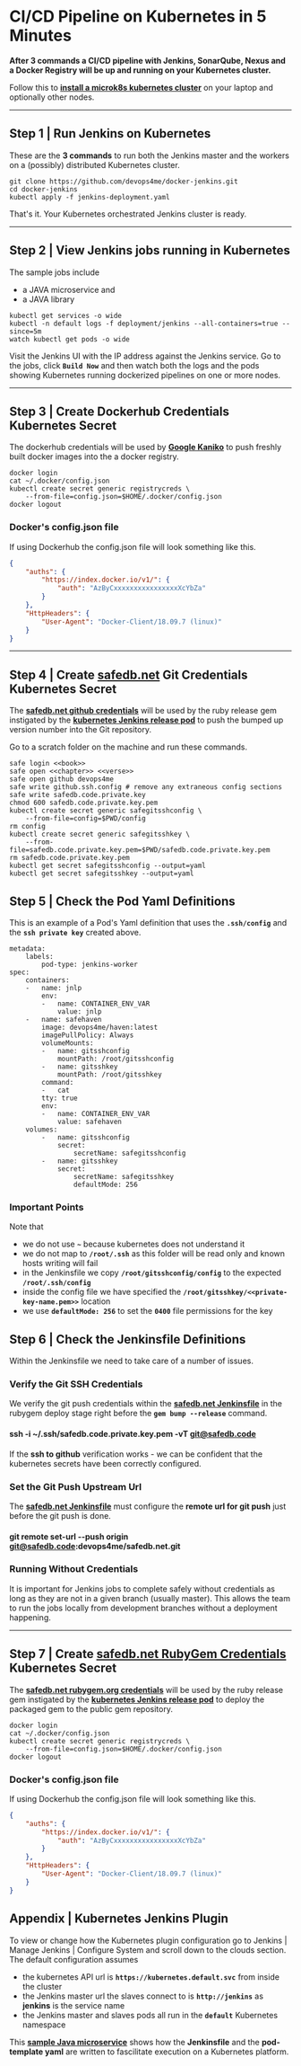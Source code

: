 
# CI/CD Pipeline on Kubernetes in 5 Minutes

**After 3 commands a CI/CD pipeline with Jenkins, SonarQube, Nexus and a Docker Registry will be up and running on your Kubernetes cluster.**

Follow this to **[install a microk8s kubernetes cluster](https://www.devopswiki.co.uk/kubernetes/microk8s-install)** on your laptop and optionally other nodes.


---


## Step 1 | Run Jenkins on Kubernetes

These are the **3 commands** to run both the Jenkins master and the workers on a (possibly) distributed Kubernetes cluster.

```
git clone https://github.com/devops4me/docker-jenkins.git
cd docker-jenkins
kubectl apply -f jenkins-deployment.yaml
```

That's it. Your Kubernetes orchestrated Jenkins cluster is ready.


---


## Step 2 | View Jenkins jobs running in Kubernetes

The sample jobs include
- a JAVA microservice and
- a JAVA library

```
kubectl get services -o wide
kubectl -n default logs -f deployment/jenkins --all-containers=true --since=5m
watch kubectl get pods -o wide
```

Visit the Jenkins UI with the IP address against the Jenkins service. Go to the jobs, click **`Build Now`** and then watch both the logs and the pods showing Kubernetes running dockerized pipelines on one or more nodes.


---

## Step 3 | Create Dockerhub Credentials Kubernetes Secret

The dockerhub credentials will be used by **[Google Kaniko](https://www.devopswiki.co.uk/kubernetes/kaniko)** to push freshly built docker images into the a docker registry.

```
docker login
cat ~/.docker/config.json
kubectl create secret generic registrycreds \
    --from-file=config.json=$HOME/.docker/config.json
docker logout
```

### Docker's config.json file

If using Dockerhub the config.json file will look something like this.

```json
{
	"auths": {
		"https://index.docker.io/v1/": {
			"auth": "AzByCxxxxxxxxxxxxxxxxXcYbZa"
		}
	},
	"HttpHeaders": {
		"User-Agent": "Docker-Client/18.09.7 (linux)"
	}
}
```


---


## Step 4 | Create [safedb.net](https://github.com/devops4me/safedb.net) Git Credentials Kubernetes Secret

The **[safedb.net github credentials](https://github.com/devops4me/safedb.net)** will be used by the ruby release gem instigated by the **[kubernetes Jenkins release pod](https://github.com/devops4me/safedb.net/blob/master/pod-image-release.yaml)** to push the bumped up version number into the Git repository.

Go to a scratch folder on the machine and run these commands.
```
safe login <<book>>
safe open <<chapter>> <<verse>>
safe open github devops4me
safe write github.ssh.config # remove any extraneous config sections
safe write safedb.code.private.key
chmod 600 safedb.code.private.key.pem
kubectl create secret generic safegitsshconfig \
    --from-file=config=$PWD/config
rm config
kubectl create secret generic safegitsshkey \
    --from-file=safedb.code.private.key.pem=$PWD/safedb.code.private.key.pem
rm safedb.code.private.key.pem
kubectl get secret safegitsshconfig --output=yaml
kubectl get secret safegitsshkey --output=yaml
```

## Step 5 | Check the Pod Yaml Definitions

This is an example of a Pod's Yaml definition that uses the **`.ssh/config`** and the **`ssh private key`** created above.

```
metadata:
    labels:
        pod-type: jenkins-worker
spec:
    containers:
    -   name: jnlp
        env:
        -   name: CONTAINER_ENV_VAR
            value: jnlp
    -   name: safehaven
        image: devops4me/haven:latest
        imagePullPolicy: Always
        volumeMounts:
        -   name: gitsshconfig
            mountPath: /root/gitsshconfig
        -   name: gitsshkey
            mountPath: /root/gitsshkey
        command:
        -   cat
        tty: true
        env:
        -   name: CONTAINER_ENV_VAR
            value: safehaven
    volumes:
        -   name: gitsshconfig
            secret:
                secretName: safegitsshconfig
        -   name: gitsshkey
            secret:
                secretName: safegitsshkey
                defaultMode: 256
```

### Important Points

Note that

- we do not use **`~`** because kubernetes does not understand it
- we do not map to **`/root/.ssh`** as this folder will be read only and known hosts writing will fail
- in the Jenkinsfile we copy **`/root/gitsshconfig/config`** to the expected **`/root/.ssh/config`**
- inside the config file we have specified the **`/root/gitsshkey/<<private-key-name.pem>>`** location
- we use **`defaultMode: 256`** to set the **`0400`** file permissions for the key


## Step 6 | Check the Jenkinsfile Definitions

Within the Jenkinsfile we need to take care of a number of issues.

### Verify the Git SSH Credentials

We verify the git push credentials within the **[safedb.net Jenkinsfile](https://github.com/devops4me/safedb.net/blob/master/Jenkinsfile)** in the rubygem deploy stage right before the **`gem bump --release`** command.

#### ssh -i ~/.ssh/safedb.code.private.key.pem -vT git@safedb.code

If the **ssh to github** verification works - we can be confident that the kubernetes secrets have been correctly configured.

### Set the Git Push Upstream Url

The **[safedb.net Jenkinsfile](https://github.com/devops4me/safedb.net/blob/master/Jenkinsfile)** must configure the **remote url for git push** just before the git push is done.

#### git remote set-url --push origin git@safedb.code:devops4me/safedb.net.git

### Running Without Credentials

It is important for Jenkins jobs to complete safely without credentials as long as they are not in a given branch (usually master). This allows the team to run the jobs locally from development branches without a deployment happening.


---


## Step 7 | Create [safedb.net RubyGem Credentials](https://rubygems.org/gems/safedb) Kubernetes Secret

The **[safedb.net rubygem.org credentials](https://rubygems.org/gems/safedb)** will be used by the ruby release gem instigated by the **[kubernetes Jenkins release pod](https://github.com/devops4me/safedb.net/blob/master/pod-image-release.yaml)** to deploy the packaged gem to the public gem repository.

```
docker login
cat ~/.docker/config.json
kubectl create secret generic registrycreds \
    --from-file=config.json=$HOME/.docker/config.json
docker logout
```

### Docker's config.json file

If using Dockerhub the config.json file will look something like this.

```json
{
	"auths": {
		"https://index.docker.io/v1/": {
			"auth": "AzByCxxxxxxxxxxxxxxxxXcYbZa"
		}
	},
	"HttpHeaders": {
		"User-Agent": "Docker-Client/18.09.7 (linux)"
	}
}
```





## Appendix | Kubernetes Jenkins Plugin

To view or change how the Kubernetes plugin configuration go to Jenkins | Manage Jenkins | Configure System and scroll down to the clouds section. The default configuration assumes

- the kubernetes API url is **`https://kubernetes.default.svc`** from inside the cluster
- the Jenkins master url the slaves connect to is **`http://jenkins`** as **jenkins** is the service name
- the Jenkins master and slaves pods all run in the **`default`** Kubernetes namespace

This **[sample Java microservice](https://github.com/apolloakora/bank-account)** shows how the **Jenkinsfile** and the **pod-template yaml** are written to fascilitate execution on a Kubernetes platform.
